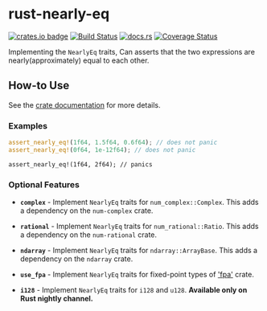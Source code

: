 # rust-nearly-eq

[![crates.io badge](https://img.shields.io/crates/v/nearly-eq.svg)](https://crates.io/crates/nearly-eq)
[![Build Status](https://travis-ci.org/chalharu/rust-nearly-eq.svg?branch=master)](https://travis-ci.org/chalharu/rust-nearly-eq)
[![docs.rs](https://docs.rs/nearly_eq/badge.svg)](https://docs.rs/nearly_eq)
[![Coverage Status](https://coveralls.io/repos/github/chalharu/rust-nearly-eq/badge.svg?branch=master)](https://coveralls.io/github/chalharu/rust-nearly-eq?branch=master)

Implementing the `NearlyEq` traits, Can asserts that the two expressions are nearly(approximately) equal to each other.

## How-to Use

See the [crate documentation](https://docs.rs/nearly_eq/) for more details.

### Examples

```rust
assert_nearly_eq!(1f64, 1.5f64, 0.6f64); // does not panic
assert_nearly_eq!(0f64, 1e-12f64); // does not panic
```

```rust:should_panic
assert_nearly_eq!(1f64, 2f64); // panics
```

### Optional Features

- **`complex`** - Implement `NearlyEq` traits for `num_complex::Complex`. This adds a dependency on the `num-complex` crate.

- **`rational`** - Implement `NearlyEq` traits for `num_rational::Ratio`. This adds a dependency on the `num-rational` crate.

- **`ndarray`** - Implement `NearlyEq` traits for `ndarray::ArrayBase`. This adds a dependency on the `ndarray` crate.

- **`use_fpa`** - Implement `NearlyEq` traits for fixed-point types of ['fpa'](https://crates.io/crates/fpa) crate.

- **`i128`** - Implement `NearlyEq` traits for `i128` and `u128`. **Available only on Rust nightly channel.**
